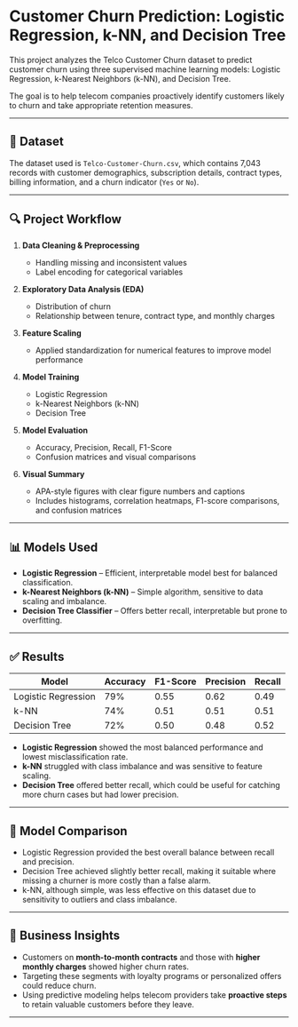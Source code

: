 # Customer Churn Prediction: Logistic Regression, k-NN, and Decision Tree

This project analyzes the Telco Customer Churn dataset to predict customer churn using three supervised machine learning models: Logistic Regression, k-Nearest Neighbors (k-NN), and Decision Tree.

The goal is to help telecom companies proactively identify customers likely to churn and take appropriate retention measures.

---

## 📁 Dataset

The dataset used is `Telco-Customer-Churn.csv`, which contains 7,043 records with customer demographics, subscription details, contract types, billing information, and a churn indicator (`Yes` or `No`).

---

## 🔍 Project Workflow

1. **Data Cleaning & Preprocessing**  
   - Handling missing and inconsistent values  
   - Label encoding for categorical variables  

2. **Exploratory Data Analysis (EDA)**  
   - Distribution of churn  
   - Relationship between tenure, contract type, and monthly charges  

3. **Feature Scaling**  
   - Applied standardization for numerical features to improve model performance  

4. **Model Training**  
   - Logistic Regression  
   - k-Nearest Neighbors (k-NN)  
   - Decision Tree  

5. **Model Evaluation**  
   - Accuracy, Precision, Recall, F1-Score  
   - Confusion matrices and visual comparisons  

6. **Visual Summary**  
   - APA-style figures with clear figure numbers and captions  
   - Includes histograms, correlation heatmaps, F1-score comparisons, and confusion matrices

---

## 📊 Models Used

- **Logistic Regression** – Efficient, interpretable model best for balanced classification.  
- **k-Nearest Neighbors (k-NN)** – Simple algorithm, sensitive to data scaling and imbalance.  
- **Decision Tree Classifier** – Offers better recall, interpretable but prone to overfitting.

---

## ✅ Results

| Model              | Accuracy | F1-Score | Precision | Recall |
|-------------------|----------|----------|-----------|--------|
| Logistic Regression | 79%      | 0.55     | 0.62      | 0.49   |
| k-NN                | 74%      | 0.51     | 0.51      | 0.51   |
| Decision Tree       | 72%      | 0.50     | 0.48      | 0.52   |

- **Logistic Regression** showed the most balanced performance and lowest misclassification rate.
- **k-NN** struggled with class imbalance and was sensitive to feature scaling.
- **Decision Tree** offered better recall, which could be useful for catching more churn cases but had lower precision.

---

## 📌 Model Comparison

- Logistic Regression provided the best overall balance between recall and precision.
- Decision Tree achieved slightly better recall, making it suitable where missing a churner is more costly than a false alarm.
- k-NN, although simple, was less effective on this dataset due to sensitivity to outliers and class imbalance.

---

## 💼 Business Insights

- Customers on **month-to-month contracts** and those with **higher monthly charges** showed higher churn rates.
- Targeting these segments with loyalty programs or personalized offers could reduce churn.
- Using predictive modeling helps telecom providers take **proactive steps** to retain valuable customers before they leave.

---


